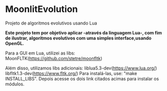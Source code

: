 # MoonlitEvolution
Projeto de algoritmos evolutivos usando Lua

**Este projeto tem por objetivo aplicar -através da linguagem Lua-, com fim de ilustrar, algoritmos evolutivos com uma simples interface,usando OpenGL.**

Para a GUI em Lua, utilizei as libs: MoonFLTK(https://github.com/stetre/moonfltk)

Além disso, utilizamos libs adicionais: liblua5.3-dev(https://www.lua.org/) libfltk1.3-dev(https://www.fltk.org/)
Para instalá-las, use: "make INSTALL_LIBS". Depois acesse os dois link citados acimas para instalar os módulos.

